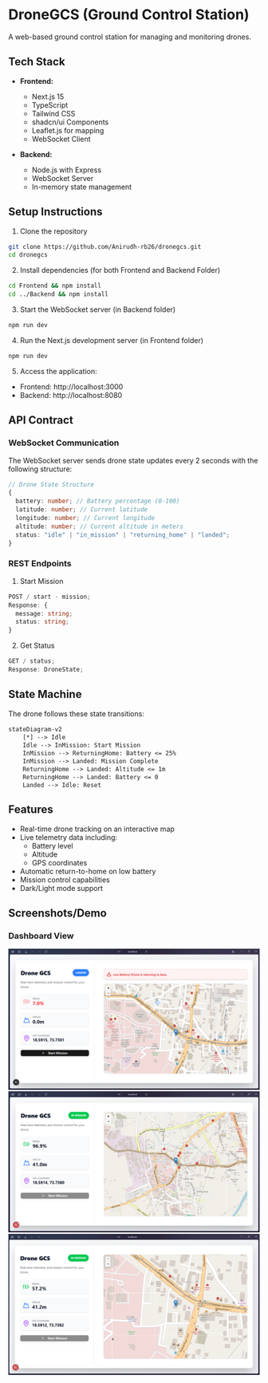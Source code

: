 # DroneGCS (Ground Control Station)

A web-based ground control station for managing and monitoring drones.

## Tech Stack

- **Frontend:**

  - Next.js 15
  - TypeScript
  - Tailwind CSS
  - shadcn/ui Components
  - Leaflet.js for mapping
  - WebSocket Client

- **Backend:**
  - Node.js with Express
  - WebSocket Server
  - In-memory state management

## Setup Instructions

1. Clone the repository

```bash
git clone https://github.com/Anirudh-rb26/dronegcs.git
cd dronegcs
```

2. Install dependencies (for both Frontend and Backend Folder)

```bash
cd Frontend && npm install
cd ../Backend && npm install
```

3. Start the WebSocket server (in Backend folder)

```bash
npm run dev
```

4. Run the Next.js development server (in Frontend folder)

```bash
npm run dev
```

5. Access the application:

- Frontend: http://localhost:3000
- Backend: http://localhost:8080

## API Contract

### WebSocket Communication

The WebSocket server sends drone state updates every 2 seconds with the following structure:

```typescript
// Drone State Structure
{
  battery: number; // Battery percentage (0-100)
  latitude: number; // Current latitude
  longitude: number; // Current longitude
  altitude: number; // Current altitude in meters
  status: "idle" | "in_mission" | "returning_home" | "landed";
}
```

### REST Endpoints

1. Start Mission

```typescript
POST / start - mission;
Response: {
  message: string;
  status: string;
}
```

2. Get Status

```typescript
GET / status;
Response: DroneState;
```

## State Machine

The drone follows these state transitions:

```mermaid
stateDiagram-v2
    [*] --> Idle
    Idle --> InMission: Start Mission
    InMission --> ReturningHome: Battery <= 25%
    InMission --> Landed: Mission Complete
    ReturningHome --> Landed: Altitude <= 1m
    ReturningHome --> Landed: Battery <= 0
    Landed --> Idle: Reset
```

## Features

- Real-time drone tracking on an interactive map
- Live telemetry data including:
  - Battery level
  - Altitude
  - GPS coordinates
- Automatic return-to-home on low battery
- Mission control capabilities
- Dark/Light mode support

## Screenshots/Demo

### Dashboard View

![App Screenshot 1](./images/Screenshot%202025-07-17%20225451.png)
![App Screenshot 2](./images/Screenshot%202025-07-17%20225544.png)
![App Screenshot 3](./images/Screenshot%202025-07-17%20230115.png)
